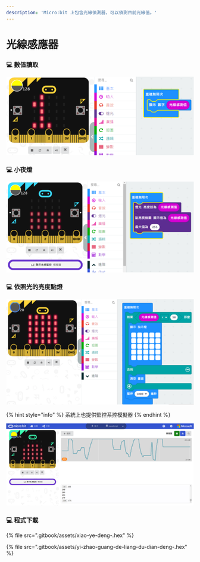 ```yaml
---
description: 'Micro:bit 上包含光線偵測器，可以偵測目前光線值。'
---
```


# 光線感應器

###  💻 數值讀取

![](.gitbook/assets/image%20%2836%29.png)

### 💻 小夜燈

![](.gitbook/assets/image%20%2821%29.png)

### 💻 依照光的亮度點燈

![](.gitbook/assets/image%20%2835%29.png)

{% hint style="info" %}
系統上也提供監控系控模擬器
{% endhint %}

![](.gitbook/assets/image%20%2838%29.png)

### 💻 程式下載

{% file src=".gitbook/assets/xiao-ye-deng-.hex" %}

{% file src=".gitbook/assets/yi-zhao-guang-de-liang-du-dian-deng-.hex" %}


